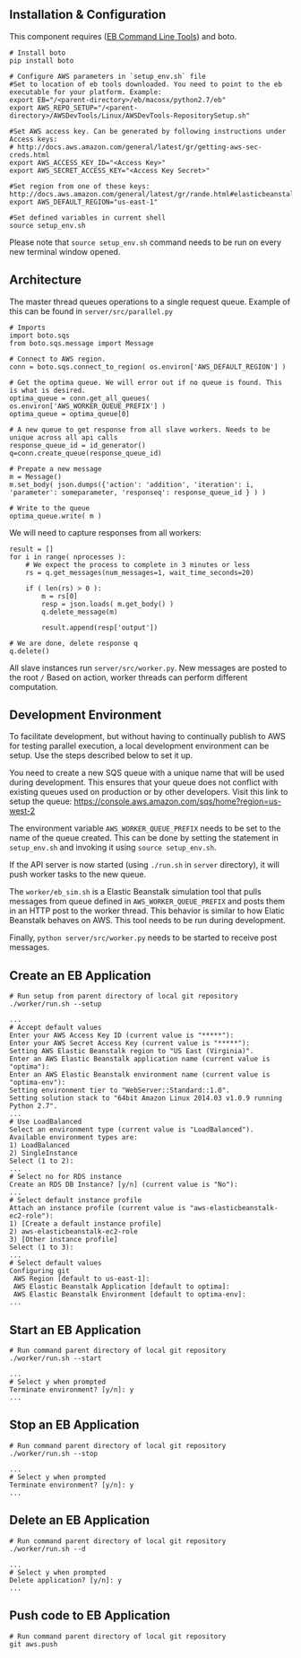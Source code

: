 Installation & Configuration
----------------------------

  This component requires ([EB Command Line Tools](http://aws.amazon.com/code/6752709412171743)) and boto.

    # Install boto
	pip install boto

    # Configure AWS parameters in `setup_env.sh` file
	#Set to location of eb tools downloaded. You need to point to the eb executable for your platform. Example:
	export EB="/<parent-directory>/eb/macosx/python2.7/eb"
	export AWS_REPO_SETUP="/<parent-directory>/AWSDevTools/Linux/AWSDevTools-RepositorySetup.sh"

	#Set AWS access key. Can be generated by following instructions under Access keys:
	# http://docs.aws.amazon.com/general/latest/gr/getting-aws-sec-creds.html
	export AWS_ACCESS_KEY_ID="<Access Key>"
	export AWS_SECRET_ACCESS_KEY="<Access Key Secret>"

	#Set region from one of these keys: http://docs.aws.amazon.com/general/latest/gr/rande.html#elasticbeanstalk_region
	export AWS_DEFAULT_REGION="us-east-1"

	#Set defined variables in current shell
	source setup_env.sh


Please note that `source setup_env.sh` command needs to be run on every new terminal window opened.

Architecture
------------

The master thread queues operations to a single request queue. Example of this can be found in `server/src/parallel.py`

	# Imports
	import boto.sqs
	from boto.sqs.message import Message

	# Connect to AWS region.
	conn = boto.sqs.connect_to_region( os.environ['AWS_DEFAULT_REGION'] )
    
	# Get the optima queue. We will error out if no queue is found. This is what is desired.
	optima_queue = conn.get_all_queues( os.environ['AWS_WORKER_QUEUE_PREFIX'] )
	optima_queue = optima_queue[0]

    # A new queue to get response from all slave workers. Needs to be unique across all api calls
    response_queue_id = id_generator()
    q=conn.create_queue(response_queue_id)

    # Prepate a new message
    m = Message()
    m.set_body( json.dumps({'action': 'addition', 'iteration': i, 'parameter': someparameter, 'responseq': response_queue_id } ) )

    # Write to the queue
    optima_queue.write( m )

We will need to capture responses from all workers:

    result = []
    for i in range( nprocesses ):
        # We expect the process to complete in 3 minutes or less
        rs = q.get_messages(num_messages=1, wait_time_seconds=20)
        
        if ( len(rs) > 0 ):
            m = rs[0]
            resp = json.loads( m.get_body() )
            q.delete_message(m)
        
            result.append(resp['output'])
   
    # We are done, delete response q
    q.delete()   

All slave instances run `server/src/worker.py`. New messages are posted to the root `/` Based on action, worker threads can perform different computation.

Development Environment
-----------------------

To facilitate development, but without having to continually publish to AWS for testing parallel execution, a local development environment can be setup. Use the steps described below to set it up. 

You need to create a new SQS queue with a unique name that will be used during development. This ensures that your queue does not conflict with existing queues used on production or by other developers. Visit this link to setup the queue: https://console.aws.amazon.com/sqs/home?region=us-west-2

The environment variable `AWS_WORKER_QUEUE_PREFIX` needs to be set to the name of the queue created. This can be done by setting the statement in `setup_env.sh` and invoking it using `source setup_env.sh`.

If the API server is now started (using `./run.sh` in `server` directory), it will push worker tasks to the new queue.

The `worker/eb_sim.sh` is a Elastic Beanstalk simulation tool that pulls messages from queue defined in `AWS_WORKER_QUEUE_PREFIX` and posts them in an HTTP post to the worker thread. This behavior is similar to how Elatic Beanstalk behaves on AWS. This tool needs to be run during development.

Finally, `python server/src/worker.py` needs to be started to receive post messages.

Create an EB Application
------------------------

    # Run setup from parent directory of local git repository
	./worker/run.sh --setup
	
	...
	# Accept default values
	Enter your AWS Access Key ID (current value is "*****"):
	Enter your AWS Secret Access Key (current value is "*****"):
	Setting AWS Elastic Beanstalk region to "US East (Virginia)".
	Enter an AWS Elastic Beanstalk application name (current value is "optima"):
	Enter an AWS Elastic Beanstalk environment name (current value is "optima-env"):
	Setting environment tier to "WebServer::Standard::1.0".
	Setting solution stack to "64bit Amazon Linux 2014.03 v1.0.9 running Python 2.7".
	...
	# Use LoadBalanced
	Select an environment type (current value is "LoadBalanced").
	Available environment types are:
	1) LoadBalanced
	2) SingleInstance
	Select (1 to 2):
	...
	# Select no for RDS instance
	Create an RDS DB Instance? [y/n] (current value is "No"):
	...
	# Select default instance profile
	Attach an instance profile (current value is "aws-elasticbeanstalk-ec2-role"):
	1) [Create a default instance profile]
	2) aws-elasticbeanstalk-ec2-role
	3) [Other instance profile]
	Select (1 to 3):
	...
	# Select default values
	Configuring git
	 AWS Region [default to us-east-1]:
	 AWS Elastic Beanstalk Application [default to optima]: 
	 AWS Elastic Beanstalk Environment [default to optima-env]:
	...
	


Start an EB Application
-----------------------

    # Run command parent directory of local git repository
	./worker/run.sh --start
	
	...
	# Select y when prompted
	Terminate environment? [y/n]: y
	...


Stop an EB Application
----------------------

    # Run command parent directory of local git repository
	./worker/run.sh --stop
	
	...
	# Select y when prompted
	Terminate environment? [y/n]: y
	...


Delete an EB Application
----------------------

    # Run command parent directory of local git repository
	./worker/run.sh --d
	
	...
	# Select y when prompted
	Delete application? [y/n]: y
	...


Push code to EB Application
---------------------------

    # Run command parent directory of local git repository
	git aws.push

